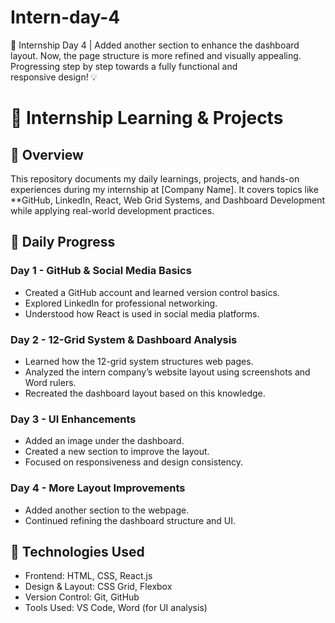 # Intern-day-4
🚀 Internship Day 4 | Added another section to enhance the dashboard layout. Now, the page structure is more refined and visually appealing. Progressing step by step towards a fully functional and responsive design! 💡
# 🚀 Internship Learning & Projects


## 📌 Overview  
This repository documents my daily learnings, projects, and hands-on experiences during my internship at [Company Name]. It covers topics like **GitHub, LinkedIn, React, Web Grid Systems, and Dashboard Development while applying real-world development practices.


## 📆 Daily Progress  

### Day 1 - GitHub & Social Media Basics  
- Created a GitHub account and learned version control basics.  
- Explored LinkedIn for professional networking.  
- Understood how React is used in social media platforms.

### Day 2 - 12-Grid System & Dashboard Analysis  
- Learned how the 12-grid system structures web pages.  
- Analyzed the intern company’s website layout using screenshots and Word rulers.  
- Recreated the dashboard layout based on this knowledge.

### Day 3 - UI Enhancements  
- Added an image under the dashboard.  
- Created a new section to improve the layout.  
- Focused on responsiveness and design consistency.

### Day 4 - More Layout Improvements  
- Added another section to the webpage.  
- Continued refining the dashboard structure and UI.  

## 🔧 Technologies Used  
- Frontend: HTML, CSS, React.js  
- Design & Layout: CSS Grid, Flexbox  
- Version Control: Git, GitHub  
- Tools Used: VS Code, Word (for UI analysis)  
